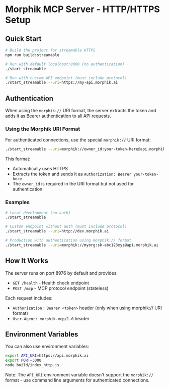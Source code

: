 # Morphik MCP Server - HTTP/HTTPS Setup

## Quick Start

```bash
# Build the project for streamable HTTPS
npm run build:streamable

# Run with default localhost:8000 (no authentication)
./start_streamable

# Run with custom API endpoint (must include protocol)
./start_streamable --uri=https://my-api.morphik.ai
```

## Authentication

When using the `morphik://` URI format, the server extracts the token and adds it as Bearer authentication to all API requests.

### Using the Morphik URI Format

For authenticated connections, use the special `morphik://` URI format:

```bash
./start_streamable --uri=morphik://owner_id:your-token-here@api.morphik.ai
```

This format:
- Automatically uses HTTPS
- Extracts the token and sends it as `Authorization: Bearer your-token-here`
- The `owner_id` is required in the URI format but not used for authentication

### Examples

```bash
# Local development (no auth)
./start_streamable

# Custom endpoint without auth (must include protocol)
./start_streamable --uri=http://dev.morphik.ai

# Production with authentication using morphik:// format
./start_streamable --uri=morphik://myorg:sk-abc123xyz@api.morphik.ai
```

## How It Works

The server runs on port 8976 by default and provides:
- `GET /health` - Health check endpoint
- `POST /mcp` - MCP protocol endpoint (stateless)

Each request includes:
- `Authorization: Bearer <token>` header (only when using morphik:// URI format)
- `User-Agent: morphik-mcp/1.0` header

## Environment Variables

You can also use environment variables:

```bash
export API_URI=https://api.morphik.ai
export PORT=3000
node build/index_http.js
```

Note: The `API_URI` environment variable doesn't support the `morphik://` format - use command line arguments for authenticated connections.